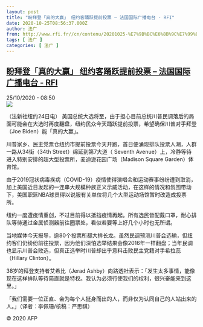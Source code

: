 ```yaml
---
layout: post
title: "盼拜登「真的大赢」 纽约客踊跃提前投票 – 法国国际广播电台 - RFI"
date: 2020-10-25T08:56:37.000Z
author: 法广
from: http://www.rfi.fr//cn/contenu/20201025-%E7%9B%BC%E6%8B%9C%E7%99%BB%E7%9C%9F%E7%9A%84%E5%A4%A7%E8%B5%A2-%E7%BA%BD%E7%BA%A6%E5%AE%A2%E8%B8%8A%E8%B7%83%E6%8F%90%E5%89%8D%E6%8A%95%E7%A5%A8
tags: [ 法广 ]
categories: [ 法广 ]
---
```

<!--1603616197000-->
[盼拜登「真的大赢」 纽约客踊跃提前投票 – 法国国际广播电台 - RFI](http://www.rfi.fr//cn/contenu/20201025-%E7%9B%BC%E6%8B%9C%E7%99%BB%E7%9C%9F%E7%9A%84%E5%A4%A7%E8%B5%A2-%E7%BA%BD%E7%BA%A6%E5%AE%A2%E8%B8%8A%E8%B7%83%E6%8F%90%E5%89%8D%E6%8A%95%E7%A5%A8)
------

<div>
<div>25/10/2020 - 08:50</div><img src="https://s.rfi.fr/media/display/68536fd4-1698-11eb-ac0f-005056bf87d6/w:310/p:16x9/int0010b.201025155003.jpg"><div class="t-content__body u-clearfix">            <p>（法新社纽约24日电）    美国总统大选将至，由于担心目前总统川普民调落后的局面可能会在大选时再度翻盘，纽约民众今天踊跃提前投票，希望确保川普对手拜登（Joe Biden）能「真的大赢」。</p><p>    川普家乡、民主党票仓纽约市提前投票今天开跑，首日便涌现排队投票人潮，人群一路从34街（34th Street）绵延到第7大道（ Seventh Avenue）上，冷静等待进入特别安排的超大型投票所，麦迪逊花园广场（Madison Square Garden）体育馆。</p><p>    由于2019冠状病毒疾病（COVID-19）疫情使得演唱会和运动赛事纷纷遭到取消，加上美国近日发起的一连串大规模种族正义示威活动，在这样的情况和氛围带动下，美国职篮NBA球员得以说服有关单位将几个大型运动场馆暂时改造成投票所。</p><p>    纽约一度遭疫情重创，不过目前得以抵挡疫情再起。所有选民皆配戴口罩，耐心排队等待通过金属侦测器前往圈票处，看似若要等上好几个小时也无所谓。</p><p>    当地媒体今天报导，逾80个投票所都大排长龙。虽然民调预测川普会选输，但纽约客们仍纷纷前往投票，因为他们深怕选举结果会像2016年一样翻盘；当年民调也显示川普会败选，但真正选举时川普却出乎意料击败民主党籍对手希拉蕊（Hillary Clinton）。</p><p>    38岁的拜登支持者艾希比（Jerad Ashby）向路透社表示：「发生太多事情，能像现在这样排队等待简直就是特权。我认为必须行使我们的权利，很兴奋能来到这里。」</p><p>    「我们需要一位正直、会为每个人挺身而出的人，而非仅为认同自己的人站出来的人。」（译者：李佩珊/核稿：严思祺）</p>            <p class="t-copyright">© 2020 AFP</p>        </div>
</div>
